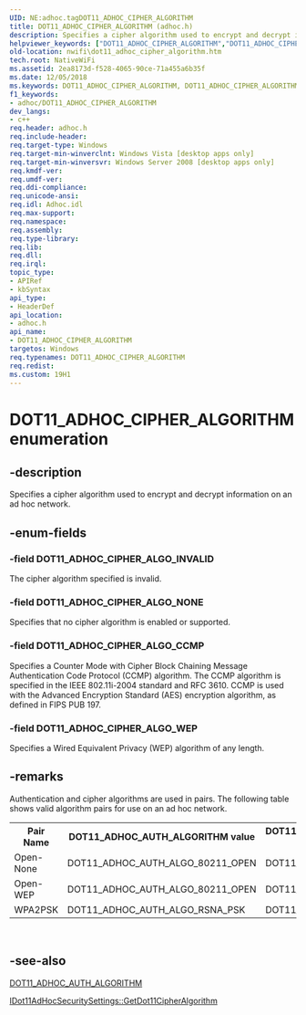 ```yaml
---
UID: NE:adhoc.tagDOT11_ADHOC_CIPHER_ALGORITHM
title: DOT11_ADHOC_CIPHER_ALGORITHM (adhoc.h)
description: Specifies a cipher algorithm used to encrypt and decrypt information on an ad hoc network.
helpviewer_keywords: ["DOT11_ADHOC_CIPHER_ALGORITHM","DOT11_ADHOC_CIPHER_ALGORITHM enumeration [NativeWIFI]","DOT11_ADHOC_CIPHER_ALGO_CCMP","DOT11_ADHOC_CIPHER_ALGO_INVALID","DOT11_ADHOC_CIPHER_ALGO_NONE","DOT11_ADHOC_CIPHER_ALGO_WEP","adhoc/DOT11_ADHOC_CIPHER_ALGORITHM","adhoc/DOT11_ADHOC_CIPHER_ALGO_CCMP","adhoc/DOT11_ADHOC_CIPHER_ALGO_INVALID","adhoc/DOT11_ADHOC_CIPHER_ALGO_NONE","adhoc/DOT11_ADHOC_CIPHER_ALGO_WEP","nwifi.dot11_adhoc_cipher_algorithm"]
old-location: nwifi\dot11_adhoc_cipher_algorithm.htm
tech.root: NativeWiFi
ms.assetid: 2ea8173d-f528-4065-90ce-71a455a6b35f
ms.date: 12/05/2018
ms.keywords: DOT11_ADHOC_CIPHER_ALGORITHM, DOT11_ADHOC_CIPHER_ALGORITHM enumeration [NativeWIFI], DOT11_ADHOC_CIPHER_ALGO_CCMP, DOT11_ADHOC_CIPHER_ALGO_INVALID, DOT11_ADHOC_CIPHER_ALGO_NONE, DOT11_ADHOC_CIPHER_ALGO_WEP, adhoc/DOT11_ADHOC_CIPHER_ALGORITHM, adhoc/DOT11_ADHOC_CIPHER_ALGO_CCMP, adhoc/DOT11_ADHOC_CIPHER_ALGO_INVALID, adhoc/DOT11_ADHOC_CIPHER_ALGO_NONE, adhoc/DOT11_ADHOC_CIPHER_ALGO_WEP, nwifi.dot11_adhoc_cipher_algorithm
f1_keywords:
- adhoc/DOT11_ADHOC_CIPHER_ALGORITHM
dev_langs:
- c++
req.header: adhoc.h
req.include-header: 
req.target-type: Windows
req.target-min-winverclnt: Windows Vista [desktop apps only]
req.target-min-winversvr: Windows Server 2008 [desktop apps only]
req.kmdf-ver: 
req.umdf-ver: 
req.ddi-compliance: 
req.unicode-ansi: 
req.idl: Adhoc.idl
req.max-support: 
req.namespace: 
req.assembly: 
req.type-library: 
req.lib: 
req.dll: 
req.irql: 
topic_type:
- APIRef
- kbSyntax
api_type:
- HeaderDef
api_location:
- adhoc.h
api_name:
- DOT11_ADHOC_CIPHER_ALGORITHM
targetos: Windows
req.typenames: DOT11_ADHOC_CIPHER_ALGORITHM
req.redist: 
ms.custom: 19H1
---
```


# DOT11_ADHOC_CIPHER_ALGORITHM enumeration


## -description


Specifies a cipher algorithm used to encrypt and decrypt information on an ad hoc network.


## -enum-fields




### -field DOT11_ADHOC_CIPHER_ALGO_INVALID

The cipher algorithm specified is invalid. 


### -field DOT11_ADHOC_CIPHER_ALGO_NONE

Specifies that no cipher algorithm is enabled or supported.


### -field DOT11_ADHOC_CIPHER_ALGO_CCMP

Specifies a Counter Mode with Cipher Block Chaining Message Authentication Code Protocol (CCMP) algorithm. The CCMP algorithm is specified in the IEEE 802.11i-2004 standard and RFC 3610. CCMP is used with the Advanced Encryption Standard (AES) encryption algorithm, as defined in FIPS PUB 197.


### -field DOT11_ADHOC_CIPHER_ALGO_WEP

Specifies a Wired Equivalent Privacy (WEP) algorithm of any length.


## -remarks



Authentication and cipher algorithms are used in pairs. The following table shows valid algorithm pairs for use on an ad hoc network.

<table>
<tr>
<th>Pair Name</th>
<th>DOT11_ADHOC_AUTH_ALGORITHM value</th>
<th>DOT11_ADHOC_CIPHER_ALGORITHM value</th>
</tr>
<tr>
<td>Open-None</td>
<td>DOT11_ADHOC_AUTH_ALGO_80211_OPEN</td>
<td>DOT11_ADHOC_CIPHER_ALGO_NONE</td>
</tr>
<tr>
<td>Open-WEP</td>
<td>DOT11_ADHOC_AUTH_ALGO_80211_OPEN</td>
<td>DOT11_ADHOC_CIPHER_ALGO_WEP</td>
</tr>
<tr>
<td>WPA2PSK</td>
<td>DOT11_ADHOC_AUTH_ALGO_RSNA_PSK</td>
<td>DOT11_ADHOC_CIPHER_ALGO_CCMP</td>
</tr>
</table>
 




## -see-also




<a href="https://docs.microsoft.com/windows/desktop/api/adhoc/ne-adhoc-dot11_adhoc_auth_algorithm">DOT11_ADHOC_AUTH_ALGORITHM</a>



<a href="https://docs.microsoft.com/windows/desktop/api/adhoc/nf-adhoc-idot11adhocsecuritysettings-getdot11cipheralgorithm">IDot11AdHocSecuritySettings::GetDot11CipherAlgorithm</a>
 

 

